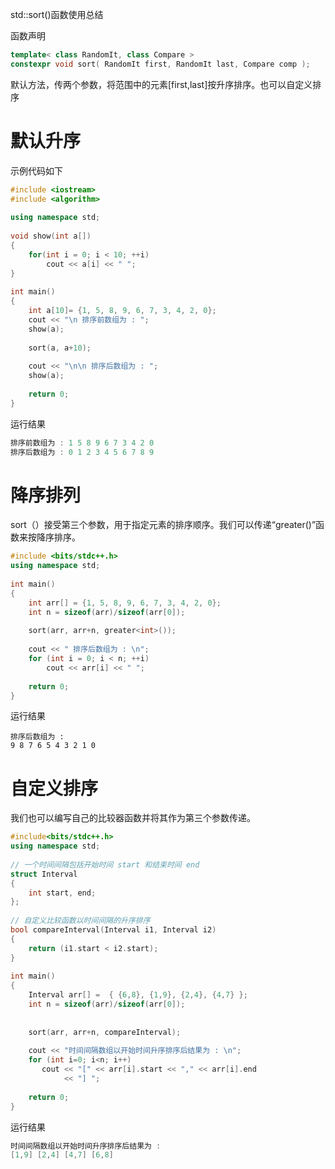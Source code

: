std::sort()函数使用总结

函数声明

```c++
template< class RandomIt, class Compare >
constexpr void sort( RandomIt first, RandomIt last, Compare comp );
```

默认方法，传两个参数，将范围中的元素[first,last]按升序排序。也可以自定义排序

# 默认升序

示例代码如下

```c++
#include <iostream> 
#include <algorithm> 
  
using namespace std; 
  
void show(int a[]) 
{ 
    for(int i = 0; i < 10; ++i) 
        cout << a[i] << " "; 
} 
  
int main() 
{ 
    int a[10]= {1, 5, 8, 9, 6, 7, 3, 4, 2, 0}; 
    cout << "\n 排序前数组为 : "; 
    show(a); 
  
    sort(a, a+10); 
  
    cout << "\n\n 排序后数组为 : "; 
    show(a); 
  
    return 0; 
}
```

运行结果

```c++
排序前数组为 : 1 5 8 9 6 7 3 4 2 0
排序后数组为 : 0 1 2 3 4 5 6 7 8 9
```

# 降序排列

sort（）接受第三个参数，用于指定元素的排序顺序。我们可以传递“greater()”函数来按降序排序。

```c++
#include <bits/stdc++.h> 
using namespace std; 
  
int main() 
{ 
    int arr[] = {1, 5, 8, 9, 6, 7, 3, 4, 2, 0}; 
    int n = sizeof(arr)/sizeof(arr[0]); 
  
    sort(arr, arr+n, greater<int>()); 
  
    cout << " 排序后数组为 : \n"; 
    for (int i = 0; i < n; ++i) 
        cout << arr[i] << " "; 
  
    return 0; 
}
```

运行结果

```
排序后数组为 :
9 8 7 6 5 4 3 2 1 0
```

# 自定义排序

我们也可以编写自己的比较器函数并将其作为第三个参数传递。

```c++
#include<bits/stdc++.h> 
using namespace std; 
  
// 一个时间间隔包括开始时间 start 和结束时间 end
struct Interval 
{ 
    int start, end; 
}; 
  
// 自定义比较函数以时间间隔的升序排序
bool compareInterval(Interval i1, Interval i2) 
{ 
    return (i1.start < i2.start); 
} 
  
int main() 
{ 
    Interval arr[] =  { {6,8}, {1,9}, {2,4}, {4,7} }; 
    int n = sizeof(arr)/sizeof(arr[0]); 
  
   
    sort(arr, arr+n, compareInterval); 
  
    cout << "时间间隔数组以开始时间升序排序后结果为 : \n"; 
    for (int i=0; i<n; i++) 
       cout << "[" << arr[i].start << "," << arr[i].end 
            << "] "; 
  
    return 0; 
}
```

运行结果

```c++
时间间隔数组以开始时间升序排序后结果为 :
[1,9] [2,4] [4,7] [6,8]
```

